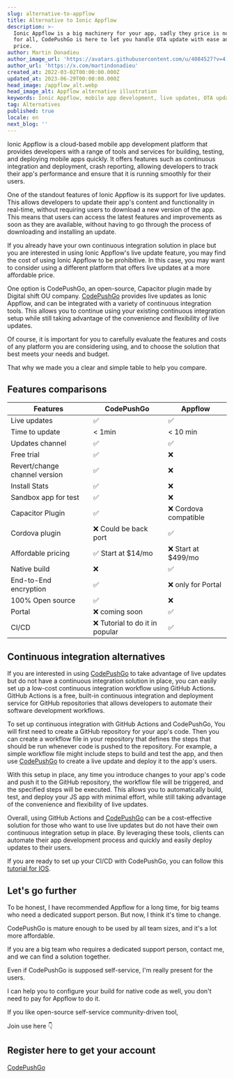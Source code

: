 ```yaml
---
slug: alternative-to-appflow
title: Alternative to Ionic Appflow
description: >-
  Ionic Appflow is a big machinery for your app, sadly they price is not made
  for all, CodePushGo is here to let you handle OTA update with ease and at fair
  price.
author: Martin Donadieu
author_image_url: 'https://avatars.githubusercontent.com/u/4084527?v=4'
author_url: 'https://x.com/martindonadieu'
created_at: 2022-03-02T00:00:00.000Z
updated_at: 2023-06-29T00:00:00.000Z
head_image: /appflow_alt.webp
head_image_alt: Appflow alternative illustration
keywords: Ionic Appflow, mobile app development, live updates, OTA updates, continuous integration, mobile app updates
tag: Alternatives
published: true
locale: en
next_blog: ''
---
```


Ionic Appflow is a cloud-based mobile app development platform that provides developers with a range of tools and services for building, testing, and deploying mobile apps quickly. It offers features such as continuous integration and deployment, crash reporting, allowing developers to track their app's performance and ensure that it is running smoothly for their users.

One of the standout features of Ionic Appflow is its support for live updates. This allows developers to update their app's content and functionality in real-time, without requiring users to download a new version of the app. This means that users can access the latest features and improvements as soon as they are available, without having to go through the process of downloading and installing an update.

If you already have your own continuous integration solution in place but you are interested in using Ionic Appflow's live update feature, you may find the cost of using Ionic Appflow to be prohibitive. In this case, you may want to consider using a different platform that offers live updates at a more affordable price.

One option is CodePushGo, an open-source, Capacitor plugin made by Digital shift OU company. [CodePushGo](/register/) provides live updates as Ionic Appflow, and can be integrated with a variety of continuous integration tools. This allows you to continue using your existing continuous integration setup while still taking advantage of the convenience and flexibility of live updates.

Of course, it is important for you to carefully evaluate the features and costs of any platform you are considering using, and to choose the solution that best meets your needs and budget. 

That why we made you a clear and simple table to help you compare.

## Features comparisons

| Features | CodePushGo | Appflow |
| --- | --- | --- |
| Live updates | ✅ | ✅ |
| Time to update | < 1min | < 10 min |
| Updates channel | ✅ | ✅ |
| Free trial | ✅ | ❌ |
| Revert/change channel version | ✅ | ❌ |
| Install Stats | ✅ | ❌ |
| Sandbox app for test | ✅ | ❌ |
| Capacitor Plugin | ✅ | ❌ Cordova compatible |
| Cordova plugin | ❌ Could be back port | ✅ |
| Affordable pricing | ✅ Start at $14/mo | ❌ Start at $499/mo |
| Native build | ❌ | ✅ |
| End-to-End encryption | ✅ | ❌ only for Portal |
| 100% Open source | ✅ | ❌ |
| Portal | ❌ coming soon | ✅ |
| CI/CD | ❌ Tutorial to do it in popular  | ✅ |

## Continuous integration alternatives

If you are interested in using [CodePushGo](https://capgo.app/pricing/) to take advantage of live updates but do not have a continuous integration solution in place, you can easily set up a low-cost continuous integration workflow using GitHub Actions. GitHub Actions is a free, built-in continuous integration and deployment service for GitHub repositories that allows developers to automate their software development workflows.

To set up continuous integration with GitHub Actions and CodePushGo, You will first need to create a GitHub repository for your app's code. Then you can create a workflow file in your repository that defines the steps that should be run whenever code is pushed to the repository. For example, a simple workflow file might include steps to build and test the app, and then use [CodePushGo](/register/) to create a live update and deploy it to the app's users.

With this setup in place, any time you introduce changes to your app's code and push it to the GitHub repository, the workflow file will be triggered, and the specified steps will be executed. This allows you to automatically build, test, and deploy your JS app with minimal effort, while still taking advantage of the convenience and flexibility of live updates.

Overall, using GitHub Actions and [CodePushGo](/register/) can be a cost-effective solution for those who want to use live updates but do not have their own continuous integration setup in place. By leveraging these tools, clients can automate their app development process and quickly and easily deploy updates to their users.

If you are ready to set up your CI/CD with CodePushGo, you can follow this [tutorial for IOS](https://capgo.app/blog/automatic-capacitor-android-build-github-action/).

## Let's go further

To be honest, I have recommended Appflow for a long time, for big teams who need a dedicated support person.
But now, I think it's time to change.

CodePushGo is mature enough to be used by all team sizes, and it's a lot more affordable.

If you are a big team who requires a dedicated support person, contact me, and we can find a solution together.


Even if CodePushGo is supposed self-service, I'm really present for the users.

I can help you to configure your build for native code as well, you don't need to pay for Appflow to do it.

If you like open-source self-service community-driven tool,

Join use here 👇

## Register here to get your account

[CodePushGo](/register/)
